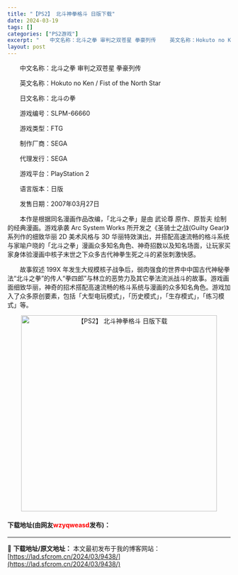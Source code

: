 ```yaml
---
title: "【PS2】 北斗神拳格斗 日版下载"
date: 2024-03-19
tags: []
categories: ["PS2游戏"]
excerpt: "　　中文名称：北斗之拳 审判之双苍星 拳豪列传 　　英文名称：Hokuto no Ken / Fist of the North Star 　　日文名称：北斗の拳 　　游戏编号：SLPM-66660 　　游戏类型：FTG 　　制作厂商：SEGA 　　代理发行：SEGA 　　游戏平台：PlayStat&hellip;"
layout: post
---
```


 <p>　　中文名称：北斗之拳 审判之双苍星 拳豪列传</p> <p>　　英文名称：Hokuto no Ken / Fist of the North Star</p> <p>　　日文名称：北斗の拳</p> <p>　　游戏编号：SLPM-66660</p> <p>　　游戏类型：FTG</p> <p>　　制作厂商：SEGA</p> <p>　　代理发行：SEGA</p> <p>　　游戏平台：PlayStation 2</p> <p>　　语言版本：日版</p> <p>　　发售日期：2007年03月27日</p> <p>　　本作是根据同名漫画作品改编，「北斗之拳」是由 武论尊 原作、原哲夫 绘制的经典漫画。游戏承袭 Arc System Works 所开发之《圣骑士之战(Guilty Gear)》系列作的细致华丽 2D 美术风格与 3D 华丽特效演出，并搭配高速流畅的格斗系统与家喻户晓的「北斗之拳」漫画众多知名角色、神奇招数以及知名场面，让玩家买家身体验漫画中核子末世之下众多古代神拳生死之斗的紧张刺激快感。</p> <p>　　故事叙述 199X 年发生大规模核子战争后，弱肉强食的世界中中国古代神秘拳法&ldquo;北斗之拳&rdquo;的传人&ldquo;拳四郎&rdquo;与林立的恶势力及其它拳法流派战斗的故事。游戏画面细致华丽，神奇的招术搭配高速流畅的格斗系统与漫画的众多知名角色。游戏加入了众多原创要素，包括「大型电玩模式」，「历史模式」，「生存模式」，「练习模式」等。</p> <p align="center"><img align="" border="0" src="https://lad.sfcrom.cn/wp-content/uploads/2024/03/20240319_65f997b2489ad.jpg" width="442" alt="【PS2】 北斗神拳格斗 日版下载" /></p> <p><h4>下载地址(由网友<font color="red">wzyqweasd</font>发布)：</h4></p> 

---
📖 **下载地址/原文地址：** 本文最初发布于我的博客网站：[https://lad.sfcrom.cn/2024/03/9438/](https://lad.sfcrom.cn/2024/03/9438/)
